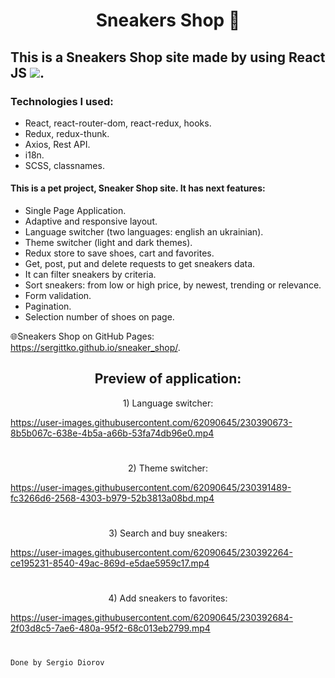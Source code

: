 <h1 align="center">Sneakers Shop 👟</h1>

## This is a Sneakers Shop site made by using React JS <img src="https://img.shields.io/badge/-464f5c?style=flat&logo=React">.

### Technologies I used:
*	React, react-router-dom, react-redux, hooks.
*	Redux, redux-thunk.
*	Axios, Rest API.
*	i18n.
*	SCSS, classnames.

#### This is a pet project, Sneaker Shop site. It has next features: 
* Single Page Application.
* Adaptive and responsive layout.
* Language switcher (two languages: english an ukrainian).
* Theme switcher (light and dark themes).
* Redux store to save shoes, cart and favorites.
* Get, post, put and delete requests to get sneakers data.
* It can filter sneakers by criteria.
* Sort sneakers: from low or high price, by newest, trending or relevance.
* Form validation.
* Pagination.
* Selection number of shoes on page.

🌐Sneakers Shop on GitHub Pages: https://sergittko.github.io/sneaker_shop/. <br/>
<h2 align="center">
 Preview of application:
</h2>
 
<p align="center">
1) Language switcher: <br/>
</p>

https://user-images.githubusercontent.com/62090645/230390673-8b5b067c-638e-4b5a-a66b-53fa74db96e0.mp4
#

<p align="center">
2) Theme switcher: <br/>
</p>

https://user-images.githubusercontent.com/62090645/230391489-fc3266d6-2568-4303-b979-52b3813a08bd.mp4
#

<p align="center">
3) Search and buy sneakers: <br/>
</p>

https://user-images.githubusercontent.com/62090645/230392264-ce195231-8540-49ac-869d-e5dae5959c17.mp4
#

<p align="center">
4) Add sneakers to favorites: <br/>
</p>

https://user-images.githubusercontent.com/62090645/230392684-2f03d8c5-7ae6-480a-95f2-68c013eb2799.mp4
#

`Done by Sergio Diorov`
